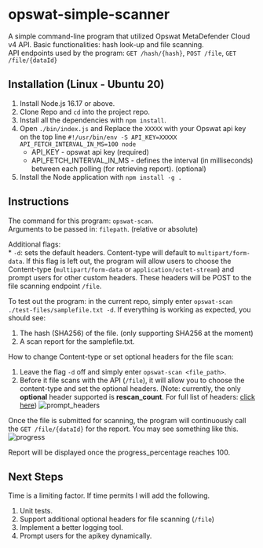 # opswat-simple-scanner

A simple command-line program that utilized Opswat MetaDefender Cloud v4 API. Basic functionalities: hash look-up and file scanning. <br>
API endpoints used by the program: `GET /hash/{hash}`, `POST /file`, `GET /file/{dataId}`

## Installation (Linux - Ubuntu 20)

1. Install Node.js 16.17 or above.
2. Clone Repo and `cd` into the project repo.
3. Install all the dependencies with `npm install`.
4. Open `./bin/index.js` and Replace the `XXXXX` with your Opswat api key on the top line `#!/usr/bin/env -S API_KEY=XXXXX API_FETCH_INTERVAL_IN_MS=100 node`
    * API_KEY - opswat api key (required)
    * API_FETCH_INTERVAL_IN_MS - defines the interval (in milliseconds) between each polling (for retrieving report). (optional) 
5. Install the Node application with `npm install -g .`


## Instructions

The command for this program: `opswat-scan`. <br>
Arguments to be passed in: `filepath`. (relative or absolute) <br>

Additional flags: <br>
    * `-d`: sets the default headers. Content-type will default to `multipart/form-data`. If this flag is left out, the program will allow users to choose the Content-type (`multipart/form-data` or `application/octet-stream`) and prompt users for other custom headers. These headers will be POST to the file scanning endpoint `/file`.  
    
To test out the program: in the current repo, simply enter `opswat-scan ./test-files/samplefile.txt -d`. If everything is working as expected, you should see: 
1. The hash (SHA256) of the file. (only supporting SHA256 at the moment)
2. A scan report for the samplefile.txt.

How to change Content-type or set optional headers for the file scan: <br>
1. Leave the flag `-d` off and simply enter `opswat-scan <file_path>`. 
2. Before it file scans with the API (`/file`), it will allow you to choose the content-type and set the optional headers. (Note: currently, the only **optional** header supported is **rescan_count**. For full list of headers: [click here](https://docs.opswat.com/mdcloud/metadefender-cloud-api-v4/ref#file-upload)) 
![prompt_headers](https://user-images.githubusercontent.com/36460791/185956313-47f4e2c9-bfa6-4c91-8f14-3734ac223988.png)

Once the file is submitted for scanning, the program will continuously call the `GET /file/{dataId}` for the report. You may see something like this. <br>
![progress](https://user-images.githubusercontent.com/36460791/185957571-2007ea10-042c-4dda-bbf0-485b13c018d2.png)

Report will be displayed once the progress_percentage reaches 100.

## Next Steps
Time is a limiting factor. If time permits I will add the following.
1. Unit tests.
2. Support additional optional headers for file scanning (`/file`)
3. Implement a better logging tool. 
4. Prompt users for the apikey dynamically.
